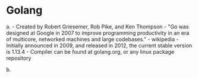 # Golang

a. 
    - Created by Robert Griesemer, Rob Pike, and Ken Thompson
    - "Go was designed at Google in 2007 to improve programming productivity in an era of multicore, networked machines and large codebases." - wikipedia
    - Initially announced in 2009, and released in 2012, the current stable version is 1.13.4
    - Compiler can be found at golang.org, or any linux package repository

b.
